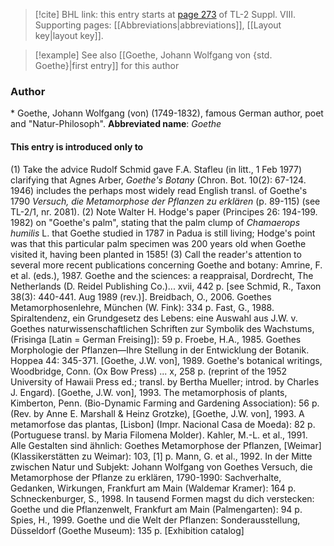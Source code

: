 > [!cite] BHL link: this entry starts at [page 273](https://www.biodiversitylibrary.org/page/33258751) of TL-2 Suppl. VIII.
> Supporting pages: [[Abbreviations|abbreviations]], [[Layout key|layout key]].

> [!example] See also [[Goethe, Johann Wolfgang von {std. Goethe}|first entry]] for this author

### Author

\* Goethe, Johann Wolfgang (von) (1749-1832), famous German author, poet and "Natur-Philosoph". 
**Abbreviated name**: *Goethe*

#### This entry is introduced only to

(1) Take the advice Rudolf Schmid gave F.A. Stafleu (in litt., 1 Feb 1977) clarifying that Agnes Arber, *Goethe's Botany* (Chron. Bot. 10(2): 67-124. 1946) includes the perhaps most widely read English transl. of Goethe's 1790 *Versuch, die Metamorphose der Pflanzen zu erklären* (p. 89-115) (see TL-2/1, nr. 2081).
(2) Note Walter H. Hodge's paper (Principes 26: 194-199. 1982) on "Goethe's palm", stating that the palm clump of *Chamaerops humilis* L. that Goethe studied in 1787 in Padua is still living; Hodge's point was that this particular palm specimen was 200 years old when Goethe visited it, having been planted in 1585!
(3) Call the reader's attention to several more recent publications concerning Goethe and botany:
Amrine, F. et al. (eds.), 1987. Goethe and the sciences: a reappraisal, Dordrecht, The Netherlands (D. Reidel Publishing Co.)... xvii, 442 p. \[see Schmid, R., Taxon 38(3): 440-441. Aug 1989 (rev.)\].
Breidbach, O., 2006. Goethes Metamorphosenlehre, München (W. Fink): 334 p.
Fast, G., 1988. Spiraltendenz, ein Grundgesetz des Lebens: eine Auswahl aus J.W. v. Goethes naturwissenschaftlichen Schriften zur Symbolik des Wachstums, (Frisinga \[Latin = German Freising\]): 59 p.
Froebe, H.A., 1985. Goethes Morphologie der Pflanzen—Ihre Stellung in der Entwicklung der Botanik. Hoppea 44: 345-371.
\[Goethe, J.W. von\], 1989. Goethe's botanical writings, Woodbridge, Conn. (Ox Bow Press) ... x, 258 p. (reprint of the 1952 University of Hawaii Press ed.; transl. by Bertha Mueller; introd. by Charles J. Engard).
\[Goethe, J.W. von\], 1993. The metamorphosis of plants, Kimberton, Penn. (Bio-Dynamic Farming and Gardening Association): 56 p. (Rev. by Anne E. Marshall & Heinz Grotzke), \[Goethe, J.W. von\], 1993. A metamorfose das plantas, \[Lisbon\] (Impr. Nacional Casa de Moeda): 82 p. (Portuguese transl. by Maria Filomena Molder).
Kahler, M.-L. et al., 1991. Alle Gestalten sind ähnlich: Goethes Metamorphose der Pflanzen, \[Weimar\] (Klassikerstätten zu Weimar): 103, \[1\] p.
Mann, G. et al., 1992. In der Mitte zwischen Natur und Subjekt: Johann Wolfgang von Goethes Versuch, die Metamorphose der Pflanze zu erklären, 1790-1990: Sachverhalte, Gedanken, Wirkungen, Frankfurt am Main (Waldemar Kramer): 164 p.
Schneckenburger, S., 1998. In tausend Formen magst du dich verstecken: Goethe und die Pflanzenwelt, Frankfurt am Main (Palmengarten): 94 p.
Spies, H., 1999. Goethe und die Welt der Pflanzen: Sonderausstellung, Düsseldorf (Goethe Museum): 135 p. \[Exhibition catalog\]

